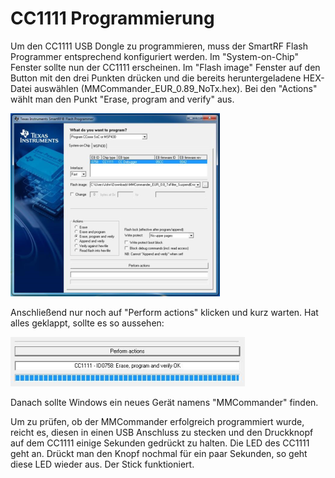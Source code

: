 # CC1111 Programmierung

Um den CC1111 USB Dongle zu programmieren, muss der SmartRF Flash Programmer entsprechend konfiguriert werden. Im "System-on-Chip" Fenster sollte nun der CC1111 erscheinen. Im "Flash image" Fenster auf den Button mit den drei Punkten drücken und die bereits heruntergeladene HEX-Datei auswählen (MMCommander_EUR_0.89_NoTx.hex). Bei den "Actions" wählt man den Punkt "Erase, program and verify" aus.

![Konfiguration](../../images/enlite/config.png)

Anschließend nur noch auf "Perform actions" klicken und kurz warten. Hat alles geklappt, sollte es so aussehen:

![Ausgefuehrt](../../images/enlite/action.png)


Danach sollte Windows ein neues Gerät namens "MMCommander" finden.

Um zu prüfen, ob der MMCommander erfolgreich programmiert wurde, reicht es, diesen in einen USB Anschluss zu stecken und den Druckknopf auf dem CC1111 einige Sekunden gedrückt zu halten. Die LED des CC1111 geht an. Drückt man den Knopf nochmal für ein paar Sekunden, so geht diese LED wieder aus. Der Stick funktioniert.



